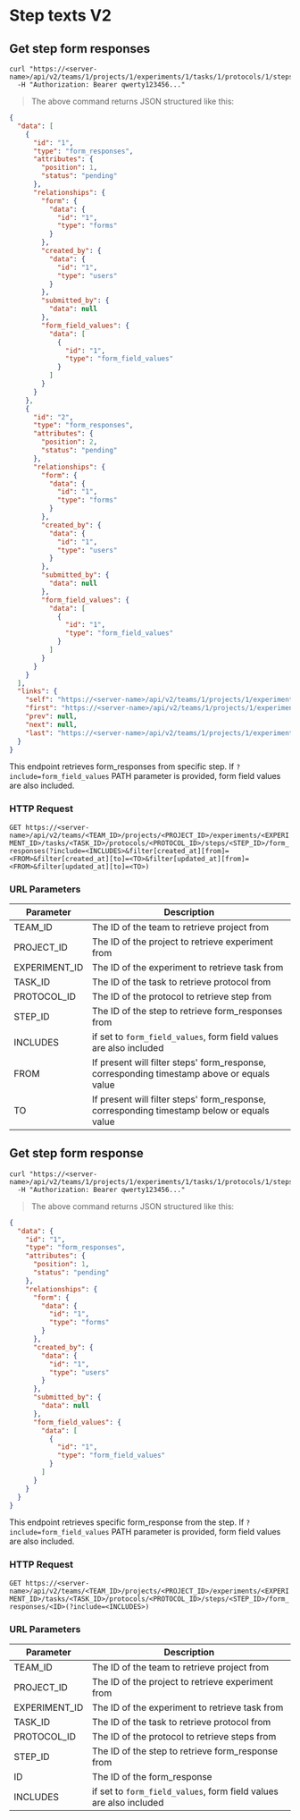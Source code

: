 # Step texts V2

## Get step form responses

```shell
curl "https://<server-name>/api/v2/teams/1/projects/1/experiments/1/tasks/1/protocols/1/steps/1/form_responses"
  -H "Authorization: Bearer qwerty123456..."
```

> The above command returns JSON structured like this:

```json
{
  "data": [
    {
      "id": "1",
      "type": "form_responses",
      "attributes": {
        "position": 1,
        "status": "pending"
      },
      "relationships": {
        "form": {
          "data": {
            "id": "1",
            "type": "forms"
          }
        },
        "created_by": { 
          "data": {
            "id": "1",
            "type": "users"
          }
        },
        "submitted_by": {
          "data": null
        },
        "form_field_values": {
          "data": [
            {
              "id": "1",
              "type": "form_field_values"
            }
          ]
        }
      }
    },
    {
      "id": "2",
      "type": "form_responses",
      "attributes": {
        "position": 2,
        "status": "pending"
      },
      "relationships": {
        "form": {
          "data": {
            "id": "1",
            "type": "forms"
          }
        },
        "created_by": { 
          "data": {
            "id": "1",
            "type": "users"
          }
        },
        "submitted_by": {
          "data": null
        },
        "form_field_values": {
          "data": [
            {
              "id": "1",
              "type": "form_field_values"
            }
          ]
        }
      }
    }
  ],
  "links": {
    "self": "https://<server-name>/api/v2/teams/1/projects/1/experiments/1/tasks/1/protocols/1/steps/1/form_responses?page%5Bnumber%5D=1&page%5Bsize%5D=10",
    "first": "https://<server-name>/api/v2/teams/1/projects/1/experiments/1/tasks/1/protocols/1/steps/1/form_responses?page%5Bnumber%5D=1&page%5Bsize%5D=10",
    "prev": null,
    "next": null,
    "last": "https://<server-name>/api/v2/teams/1/projects/1/experiments/1/tasks/1/protocols/1/steps/1/form_responses?page%5Bnumber%5D=1&page%5Bsize%5D=10"
  }
}
```

This endpoint retrieves form_responses from specific step.
If `?include=form_field_values` PATH parameter is provided, form field values are also included.

### HTTP Request

`GET https://<server-name>/api/v2/teams/<TEAM_ID>/projects/<PROJECT_ID>/experiments/<EXPERIMENT_ID>/tasks/<TASK_ID>/protocols/<PROTOCOL_ID>/steps/<STEP_ID>/form_responses(?include=<INCLUDES>&filter[created_at][from]=<FROM>&filter[created_at][to]=<TO>&filter[updated_at][from]=<FROM>&filter[updated_at][to]=<TO>)`

### URL Parameters

| Parameter     | Description                                                                                |
| ------------- | -------------------------------------------------------------------------------------------|
| TEAM_ID       | The ID of the team to retrieve project from                                                |
| PROJECT_ID    | The ID of the project to retrieve experiment from                                          |
| EXPERIMENT_ID | The ID of the experiment to retrieve task from                                             |
| TASK_ID       | The ID of the task to retrieve protocol from                                               |
| PROTOCOL_ID   | The ID of the protocol to retrieve step from                                               |
| STEP_ID       | The ID of the step to retrieve form_responses from                                         |
| INCLUDES      | if set to `form_field_values`, form field values are also included                         |
| FROM          | If present will filter steps' form_response, corresponding timestamp above or equals value |
| TO            | If present will filter steps' form_response, corresponding timestamp below or equals value |

## Get step form response

```shell
curl "https://<server-name>/api/v2/teams/1/projects/1/experiments/1/tasks/1/protocols/1/steps/1/form_responses/1"
  -H "Authorization: Bearer qwerty123456..."

```

> The above command returns JSON structured like this:

```json
{
  "data": {
    "id": "1",
    "type": "form_responses",
    "attributes": {
      "position": 1,
      "status": "pending"
    },
    "relationships": {
      "form": {
        "data": {
          "id": "1",
          "type": "forms"
        }
      },
      "created_by": { 
        "data": {
          "id": "1",
          "type": "users"
        }
      },
      "submitted_by": {
        "data": null
      },
      "form_field_values": {
        "data": [
          {
            "id": "1",
            "type": "form_field_values"
          }
        ]
      }
    }
  }
}
```

This endpoint retrieves specific form_response from the step.
If `?include=form_field_values` PATH parameter is provided, form field values are also included.

### HTTP Request

`GET https://<server-name>/api/v2/teams/<TEAM_ID>/projects/<PROJECT_ID>/experiments/<EXPERIMENT_ID>/tasks/<TASK_ID>/protocols/<PROTOCOL_ID>/steps/<STEP_ID>/form_responses/<ID>(?include=<INCLUDES>)`

### URL Parameters

| Parameter     | Description                                                        |
| ------------- | -------------------------------------------------------------------|
| TEAM_ID       | The ID of the team to retrieve project from                        |
| PROJECT_ID    | The ID of the project to retrieve experiment from                  |
| EXPERIMENT_ID | The ID of the experiment to retrieve task from                     |
| TASK_ID       | The ID of the task to retrieve protocol from                       |
| PROTOCOL_ID   | The ID of the protocol to retrieve steps from                      |
| STEP_ID       | The ID of the step to retrieve form_response from                  |
| ID            | The ID of the form_response                                        |
| INCLUDES      | if set to `form_field_values`, form field values are also included |
